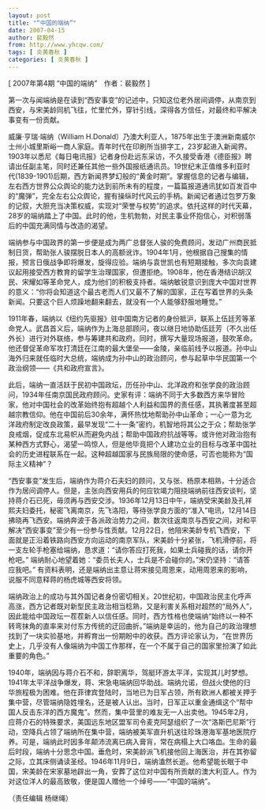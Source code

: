 ```yaml
---
layout: post
title: "“中国的端纳”"
date: 2007-04-15
author: 裴毅然
from: http://www.yhcqw.com/
tags: [ 炎黄春秋 ]
categories: [ 炎黄春秋 ]
---
```



[ 2007年第4期 “中国的端纳”　作者：裴毅然 ]


第一次与闻端纳是在读到“西安事变”的记述中，只知这位老外居间调停，从南京到西安，与宋美龄同机飞往，忙里忙外，穿针引线，深得各方信任，对最终和平解决事变有一份贡献。

威廉·亨瑞·端纳（William 
H.Donald）乃澳大利亚人，1875年出生于澳洲新南威尔士州小城里斯峪一商人家庭。青年时代在印刷所当排字工，23岁起进入新闻界。1903年以悉尼《每日电讯报》记者身份赴远东采访，不久接受香港《德臣报》聘请出任副主笔，同时还兼任其他一些外国报纸通讯员。19世纪末正值维多利亚时代(1839-1901)后期，西方新闻界梦幻般的“黄金时期”。掌握信息的记者与编辑，左右西方世界公众舆论的能力达到前所未有的程度，一篇篇报道通讯犹如百发百中的“魔弹”，完全左右公众舆论，握有操纵时代风云的手柄。新闻记者通过包罗万象的记叙，大胆充当决策权威，实现对“荣誉与权势”的追求。依托这样的时代天幕，28岁的端纳踏上了中国。此时的他，生机勃勃，对民主事业怀抱信心，对积弱落后的中国充满同情与改造的渴望。


端纳参与中国政界的第一步便是成为两广总督张人骏的免费顾问，发动广州商民抵制日货，帮助张人骏摆脱日本人的高额讹诈。1904年1月，他根据自己搜集的情报，预言日俄战争即将爆发，旋得应验。端纳与袁世凯也有短期接触，多次向袁建议起用接受西方教育的留学生治理国家，但遭拒绝。1908年，他在香港结识胡汉民、宋耀如等革命党人，成为他们的积极支持者。端纳敏锐意识到庞大中国对世界的意义：“你将会知道这个最古老而人们又最不了解的国家，正在写着世界的头条新闻。只要这个巨人烦躁地翻来翻去，就没有一个人能够舒服地睡觉。”


1911年春，端纳以《纽约先驱报》驻中国南方记者的身份抵沪，联系上伍廷芳等革命党人。武昌首义后，端纳作为上海总部顾问，夜以继日地协助伍廷芳（不久出任外长）进行对外联络，参与筹建共和政府。同时，撰写大量现场报道，鼓吹革命。他还督促革命军攻打清廷在江南的最大堡垒——金陵，亲临前线予以报道。孙中山海外归来就任临时大总统，端纳成为孙中山的政治顾问，参与起草中华民国第一个政治纲领——《共和政府宣言》。


此后，端纳一直活跃于民初中国政坛，历任孙中山、北洋政府和张学良的政治顾问，1934年任南京国民政府顾问。史家有评：端纳不同于大多数西方来华冒险家，他对中国社会的改革始终抱有超越个人利益和国界的责任感，其执著度甚至超越宗教信仰。他在中国前后30余年，满怀热忱地帮助孙中山革命；一心一意为北洋政府制定改良政策，最早发现“二十一条”密约，机智地将其公之于众；帮助张学良戒烟，促成东北易帜从而避免内战；帮助中国政府抗战等等。或许他对政治抱有某种西方式野心，渴望一鸣惊人，但是他毕竟把个人建功立业的目标与改革中国社会的历史进程联系在一起。这种超越国家与民族局限的使命感，可否也能称为“国际主义精神”？


“西安事变”发生后，端纳作为蒋介石夫妇的顾问，又与张、杨原本相熟，十分适合作为居间调停人。但是，主张向西安用兵的何应钦竭力阻挠端纳前往西安谈判，坚持蒋介石已死，毋须再与西安交涉。1936年12月13日中午，端纳受宋美龄及孔祥熙夫妇委托，秘密飞离南京，先飞洛阳，等待张学良方面的“准入”电讯，12月14日拂晓再飞西安。端纳奔波于各派政治势力之间，数次往返南京与西安之间，对和平解决“西安事变”至少有一份参与性贡献。12月22日，他陪宋美龄专机飞西安，下面就是正沿着铁路向西安方向运动的南京军队，宋美龄十分紧张，飞机滑停前，将一支左轮手枪塞给端纳，恳求道：“请你答应打死我，如果士兵碰我的话，请你开枪吧。” 
端纳耐心地望着她：“委员长夫人，士兵是不会碰你的。”宋仍坚持：“请答应我吧。” 
有资料表明，还是端纳出主意让蒋宋接见周恩来，动用周恩来的影响，说服不同意释蒋的杨虎城等西安将领。


端纳政治上的成功与其外国记者身份密切相关。20世纪初，中国政治民主化呼声高涨，西方记者既对新型民主政治相当稔熟，又是利害关系相对超然的“局外人”，因此能给中国政坛一茬茬新人以信任感。同时，西方性格也使端纳“始终以一种不转弯抹角的直率来对付东方传统的迂回曲折。”端纳是幸运的，他为自己的政治理想找到了一块实验基地，并孵育出一份期盼中的收获。西方评论家认为，“在世界历史上，几乎没有人像端纳为中国工作那样，在一个不属于自己的国家里扮演了如此重要的角色。”


1940年，端纳因与蒋介石不和，辞职离华，驾艇环游太平洋，实现其儿时梦想。1941年太平洋战争爆发，蒋、宋急电端纳回华助战。端纳允诺，但战火使他的归华旅程极为困难。他在菲律宾登陆时，当地已为日军占领，所有欧洲人都被关押于集中营，尽管端纳隐姓埋名，还是被人认出。当时，日军正以重金通缉这个“帮中国人反击东洋的西方魔鬼”。然而，集中营里的难友无一人出卖他。1945年2月，应蒋介石的特殊要求，美国远东地区盟军司令麦克阿瑟组织了一次“洛斯巴尼斯”行动，空降兵占领了端纳所在集中营，端纳被美军直升机送往珍珠港海军基地医院疗养。可是，端纳此时因多年颠沛流离已病入膏肓，常在病榻上大口咯血。生命的最后时段，端纳十分思念中国。垂危时，宋美龄派飞机接他回上海医治，并在其弥留之际，立其床侧诵读圣经。1946年11月9日，端纳溘然长逝。他希望能长眠于中国，宋美龄在宋家墓地辟出一角，安葬了这位对中国有所贡献的澳大利亚人。作为对这位洋人的最高致敬，便是国人赠他一个绰号——“中国的端纳”。

（责任编辑 杨继绳）


